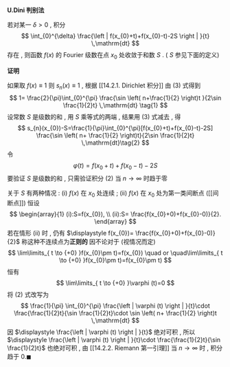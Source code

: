 
**U.Dini 判别法**

若对某一 $\displaystyle \delta>0$ , 积分
$$
\int_{0}^{\delta} \frac{\left | f(x_{0}+t)+f(x_{0}-t)-2S \right | }{t} \,\mathrm{dt}
$$
存在 , 则函数 $\displaystyle f(x)$ 的 Fourier 级数在点 $\displaystyle x_{0}$ 处收敛于和数 $\displaystyle S$ . ( $\displaystyle S$ 参见下面的定义)

**证明** 

如果取 $\displaystyle f(x)\equiv 1$ 则 $\displaystyle s_{n}(x)\equiv 1$ , 根据 [[14.2.1. Dirichlet 积分]] 由 (3) 式得到
$$
1= \frac{2}{\pi}\int_{0}^{\pi} \frac{\sin \left( n+\frac{1}{2} \right)t }{2\sin \frac{1}{2}t} \,\mathrm{dt} \tag{1}
$$
设常数 $\displaystyle S$ 是级数的和 , 用 $\displaystyle S$ 乘等式的两端 , 结果用 $\displaystyle (3)$ 式减去 , 得
$$
s_{n}(x_{0})-S=\frac{1}{\pi}\int_{0}^{\pi}[f(x_{0}+t)+f(x_{0}-t)-2S] \frac{\sin \left( n+ \frac{1}{2} \right)t}{2\sin \frac{1}{2}t} \,\mathrm{dt}\tag{2}
$$
令
$$
\varphi (t)=f(x_{0}+t)+f(x_{0}-t)-2S
$$
要验证 $\displaystyle S$ 是级数的和 , 只需验证积分 (2) 当 $\displaystyle n\to \infty$ 时趋于零

关于 $\displaystyle S$ 有两种情况 :
(i) $\displaystyle f(x)$ 在 $\displaystyle x_{0}$ 处连续 ; (ii) $\displaystyle f(x)$ 在 $\displaystyle x_{0}$ 处为第一类间断点 ([[间断点]])
恒设
$$
\begin{array}{1}
(i):S=f(x_{0}), \\
(ii):S= \frac{f(x_{0}+0)+f(x_{0}-0)}{2}.
\end{array}
$$
若在情形 (ii) 时 , 仍有 $\displaystyle f(x_{0})= \frac{f(x_{0}+0)+f(x_{0}-0)}{2}$  称这种不连续点为**正则的**
因不论对于 (视情况而定) 
$$
\lim\limits_{ t \to {+0} }f(x_{0}\pm t)=f(x_{0}) \quad or \quad\lim\limits_{ t \to {+0} }f(x_{0}\pm t)=f(x_{0}\pm t) 
$$
恒有
$$
\lim\limits_{ t \to {+0} }\varphi (t)=0 
$$
将 (2) 式改写为
$$
\frac{1}{\pi} \int_{0}^{\pi} \frac{\left | \varphi (t) \right | }{t}\cdot \frac{\frac{1}{2}t}{\sin \frac{1}{2}t}\cdot \sin \left( n+ \frac{1}{2} \right)t \,\mathrm{dt}
$$
因 $\displaystyle \frac{\left | \varphi (t) \right | }{t}$ 绝对可积 , 所以 $\displaystyle \frac{\left | \varphi (t) \right | }{t}\cdot \frac{\frac{1}{2}t}{\sin \frac{1}{2}t}$ 也绝对可积 , 由 [[14.2.2. Riemann 第一引理]] 当 $\displaystyle n\to \infty$ 时 , 积分趋于 $\displaystyle 0.\blacksquare$  
